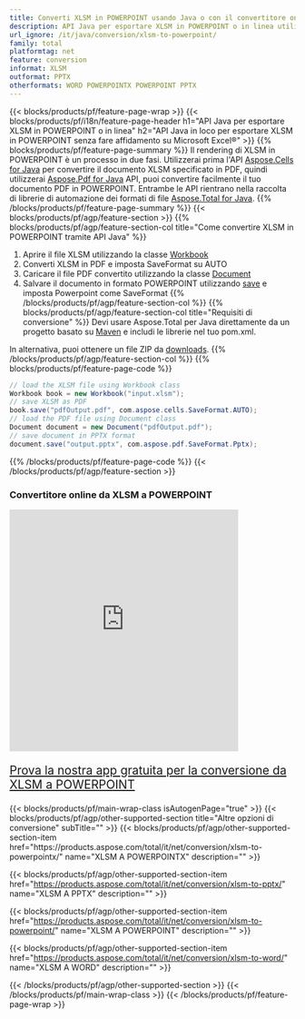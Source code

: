 ```yaml
---
title: Converti XLSM in POWERPOINT usando Java o con il convertitore online gratuito
description: API Java per esportare XLSM in POWERPOINT o in linea utilizzando Excel o Word o in linea. Prova rapidamente il convertitore online gratuito da CSV a DOC prima di integrare il codice.
url_ignore: /it/java/conversion/xlsm-to-powerpoint/
family: total
platformtag: net
feature: conversion
informat: XLSM
outformat: PPTX
otherformats: WORD POWERPOINTX POWERPOINT PPTX
---
```

{{< blocks/products/pf/feature-page-wrap >}}
{{< blocks/products/pf/i18n/feature-page-header h1="API Java per esportare XLSM in POWERPOINT o in linea" h2="API Java in loco per esportare XLSM in POWERPOINT senza fare affidamento su Microsoft Excel&reg;" >}}
{{% blocks/products/pf/feature-page-summary %}}
Il rendering di XLSM in POWERPOINT è un processo in due fasi. Utilizzerai prima l'API [Aspose.Cells for Java](https://products.aspose.com/cells/java) per convertire il documento XLSM specificato in PDF, quindi utilizzerai [Aspose.Pdf for Java](https://products.aspose.com/pdf/java) API, puoi convertire facilmente il tuo documento PDF in POWERPOINT. Entrambe le API rientrano nella raccolta di librerie di automazione dei formati di file [Aspose.Total for Java](https://products.aspose.com/total/java/).
{{% /blocks/products/pf/feature-page-summary  %}}
{{< blocks/products/pf/agp/feature-section >}}
{{% blocks/products/pf/agp/feature-section-col title="Come convertire XLSM in POWERPOINT tramite API Java" %}}
1. Aprire il file XLSM utilizzando la classe [Workbook](https://apiference.aspose.com/cells/java/com.aspose.cells/Workbook)
2. Converti XLSM in PDF e imposta SaveFormat su AUTO
3. Caricare il file PDF convertito utilizzando la classe [Document](https://apiference.aspose.com/pdf/java/com.aspose.pdf/Document)
4. Salvare il documento in formato POWERPOINT utilizzando [save](https://apiference.aspose.com/pdf/java/com.aspose.pdf/Document#save-java.lang.String-com.aspose.pdf.SaveOptions-) e imposta Powerpoint come SaveFormat
{{% /blocks/products/pf/agp/feature-section-col %}}
{{% blocks/products/pf/agp/feature-section-col title="Requisiti di conversione" %}}
Devi usare Aspose.Total per Java direttamente da un progetto basato su [Maven](https://releases.aspose.com/total/java/) e includi le librerie nel tuo pom.xml.

In alternativa, puoi ottenere un file ZIP da [downloads](https://releases.aspose.com/total/java).
{{% /blocks/products/pf/agp/feature-section-col %}}
{{% blocks/products/pf/feature-page-code %}}
```cs
// load the XLSM file using Workbook class
Workbook book = new Workbook("input.xlsm");
// save XLSM as PDF
book.save("pdfOutput.pdf", com.aspose.cells.SaveFormat.AUTO);
// load the PDF file using Document class
Document document = new Document("pdfOutput.pdf");
// save document in PPTX format
document.save("output.pptx", com.aspose.pdf.SaveFormat.Pptx);  
```
{{% /blocks/products/pf/feature-page-code %}}
{{< /blocks/products/pf/agp/feature-section >}}
<div class="container-fluid agp-content bg-white aboutfile box-1 vh100 section nopbtm">
<div class=container>
<div class=row>
<div class="demobox tc col-md-12 padding-0">

<h3>Convertitore online da XLSM a POWERPOINT</h3>

<iframe style="border: none; height: 426px;" scrolling="no" src="https://total-conversion-app-65z5r2lp.qa.k8s.dynabic.com/?to=pptx&from=xlsm" id="child-iframe" width="80%"></iframe>
<p style="font-size:1.3rem;color:#3d8ec4;font-weight:400"><a href="https://products.aspose.app/total/xlsm-to-pptx/">Prova la nostra app gratuita per la conversione da XLSM a POWERPOINT</a></p>
</div></div>
</div></div>
{{< blocks/products/pf/main-wrap-class isAutogenPage="true" >}}
{{< blocks/products/pf/agp/other-supported-section title="Altre opzioni di conversione" subTitle="" >}}
{{< blocks/products/pf/agp/other-supported-section-item href="https://products.aspose.com/total/it/net/conversion/xlsm-to-powerpointx/" name="XLSM A POWERPOINTX" description="" >}}

{{< blocks/products/pf/agp/other-supported-section-item href="https://products.aspose.com/total/it/net/conversion/xlsm-to-pptx/" name="XLSM A PPTX" description="" >}}

{{< blocks/products/pf/agp/other-supported-section-item href="https://products.aspose.com/total/it/net/conversion/xlsm-to-powerpoint/" name="XLSM A POWERPOINT" description="" >}}

{{< blocks/products/pf/agp/other-supported-section-item href="https://products.aspose.com/total/it/net/conversion/xlsm-to-word/" name="XLSM A WORD" description="" >}}


{{< /blocks/products/pf/agp/other-supported-section >}}
{{< /blocks/products/pf/main-wrap-class >}}
{{< /blocks/products/pf/feature-page-wrap >}}